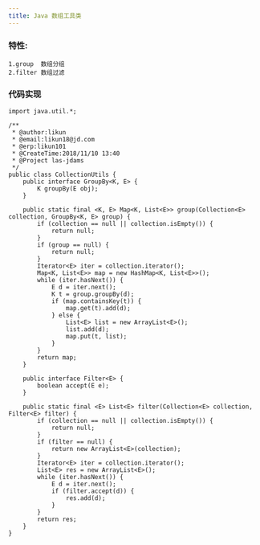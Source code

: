 ```yaml
---
title: Java 数组工具类
---
```

### 特性:
    1.group  数组分组
    2.filter 数组过滤
<!--more-->
### 代码实现
    import java.util.*;
    
    /**
     * @author:likun
     * @email:likun18@jd.com
     * @erp:likun101
     * @CreateTime:2018/11/10 13:40
     * @Project las-jdams
     */
    public class CollectionUtils {
        public interface GroupBy<K, E> {
            K groupBy(E obj);
        }
    
        public static final <K, E> Map<K, List<E>> group(Collection<E> collection, GroupBy<K, E> group) {
            if (collection == null || collection.isEmpty()) {
                return null;
            }
            if (group == null) {
                return null;
            }
            Iterator<E> iter = collection.iterator();
            Map<K, List<E>> map = new HashMap<K, List<E>>();
            while (iter.hasNext()) {
                E d = iter.next();
                K t = group.groupBy(d);
                if (map.containsKey(t)) {
                    map.get(t).add(d);
                } else {
                    List<E> list = new ArrayList<E>();
                    list.add(d);
                    map.put(t, list);
                }
            }
            return map;
        }
    
        public interface Filter<E> {
            boolean accept(E e);
        }
    
        public static final <E> List<E> filter(Collection<E> collection, Filter<E> filter) {
            if (collection == null || collection.isEmpty()) {
                return null;
            }
            if (filter == null) {
                return new ArrayList<E>(collection);
            }
            Iterator<E> iter = collection.iterator();
            List<E> res = new ArrayList<E>();
            while (iter.hasNext()) {
                E d = iter.next();
                if (filter.accept(d)) {
                    res.add(d);
                }
            }
            return res;
        }
    }